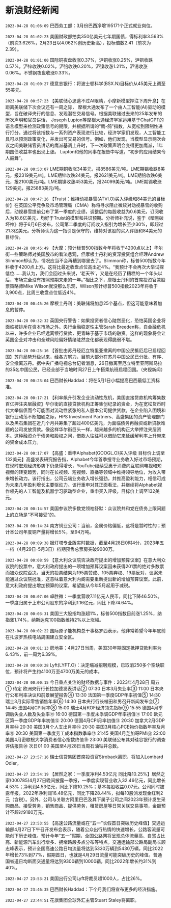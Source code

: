 # 新浪财经新闻
`2023-04-28 01:06:09` 巴西劳工部：3月份巴西净增195171个正式就业岗位。

`2023-04-28 01:02:23` 美国财政部拍卖350亿美元七年期国债，得标利率3.563%（前次3.626%，2月23日以4.062%创历史新高），投标倍数2.41（前次为2.39）。

`2023-04-28 01:01:00` 国际铜夜盘收涨0.37%，沪铜收涨0.25%，沪铝收跌0.57%，沪锌收跌0.02%，沪铅收跌0.20%，沪镍收涨1.21%，沪锡收涨0.06%。不锈钢夜盘收涨0.33%。

`2023-04-28 01:00:27` 德意志银行：将波士顿科学(BSX.N)目标价从45美元上调至55美元。

`2023-04-28 00:57:23` 【美联储心思逃不过AI眼睛，小摩新模型押注下周升息】在距离美联储下次会议还有一周之际， 摩根大通发布了一个由人工智能(AI)驱动的模型，旨在破译央行的信息、发现潜在交易信号。根据美联储过去来的25年发布的历次声明和官员讲话， Joseph Lupton等摩根大通经济学家运用基于ChatGPT的语言模型来检测政策信号的期限，并根据所谓的“鹰-鸽”指数，从宽松到限制性进行打分。通过将该指数与一系列资产表现进行比较，经济学家们发现，人工智能工具可以预测政策变化，并发出可交易的信号。例如，他们发现，当模型显示两次会议之间美联储官员讲话的鹰派基调上升时，下一次政策声明会变得更加鹰派，1年期国债收益率也出现上涨。 Lupton和他的同事在报告中写道，“初步的应用结果令人鼓舞”。

`2023-04-28 00:53:07` LME期铜收涨34美元，报8586美元/吨。LME期铝收跌8美元，报2319美元/吨。LME期锌收跌24美元，报2621美元/吨。LME期铅收跌6美元，报2100美元/吨。LME期镍收涨453美元，报24099美元/吨。LME期锡收涨129美元，报25883美元/吨。

`2023-04-28 00:47:26` 【Truist：维持动视暴雪(ATVI.O)买入评级和84美元的目标价】在英国公平竞争及市场管理局（CMA）称将寻求阻止微软对动视暴雪的收购后，动视暴雪提前公布了第一季度的业绩，调整后的每股收益为0.6美元，订阅收入为18.6亿美元，均好于Truist的模型和共识预期。分析师补充说，鉴于《暗黑破坏神》将于6月6日发布，公司第二季度的订阅收入指引为增长至少30%，即超过21.3亿美元。分析师认为这一指引是保守的，维持对该股的买入评级和84美元的目标价。

`2023-04-28 00:45:49` 【大摩：预计标普500指数今年将收于4200点以上】华尔街一些策略师对美国股市的看法悲观，但摩根士丹利的资深投资组合经理Andrew Slimmon却认为，情况应当不会再糟到哪里去了。Slimmon称，标普500指数今年料收于4200点上方。这将比最近收盘点位高出近4%。“我预计不会再次大举试探低位……我认为，我们会回过头来说，‘老天爷’，又是在经历了糟糕的一个年头以后，市场完全没有按照预期来走的一年。”相比之下，摩根士丹利的首席投资官兼股票策略师Mike Wilson就没那么乐观，Wilson预计标普500指数2023年将收于3,900点，比周三收盘点位低近4%。

`2023-04-28 00:45:26` 摩根士丹利：美联储将加息25个基点，但这可能意味着加息的暂停。

`2023-04-28 00:32:32` 英国央行警告：如果投资者信心陡然恶化，恐怕英国企业将面临被排斥在资本市场之外。央行金融稳定性主管Sarah Breeden称，自金融危机以来，许多企业已经远离银行贷款，更青睐于基于市场的融资。这样的现象将会让英国企业对冲击和全球风险偏好情绪陡然变化都表现得脆弱不堪。

`2023-04-28 00:25:16` 【首批由苏丹经厄立特里亚撤离的中国公民抵厄后已启程回国】苏丹局势升级以来，经各方努力，目前大部分在苏丹中国公民已分批、有序、安全撤离苏丹。据中央广播电视总台记者消息，26日撤离至厄立特里亚阿斯马拉的35名中国公民，已经全部于当地时间27日上午搭乘航班启程回国。（央视新闻）

`2023-04-28 00:23:04` 巴西财长Haddad：将在5月1日小幅提高巴西最低工资标准。

`2023-04-28 00:17:21` 【利率飙升引发企业流动性危机，美国直接贷款机构筹集数百亿押注夹层融资】华尔街的直接贷款机构正筹集创纪录的资金，为在宽松货币时代大举借债而今可能面对流动性紧张的私人股本公司提供贷款。在企业陷入困境和银行业动荡不断加剧之际，HPS Investment Partners、高盛集团的资产管理部门以及黑石集团在近几个月共筹集了超过400亿美元，为面临债务再融资或新贷款难题的公司发放贷款。像这样华尔街巨头一样，越来越多的机构正大举押注夹层资本。这种融资介于债务和股权之间，借款人往往可以借助它来延缓解利率上升带来的资金成本压力。

`2023-04-28 00:17:07` 【高盛：重申Alphabet(GOOGL.O)买入评级 目标价上调至132美元】高盛发表研究报告指，Alphabet今年首季搜寻业务收入好过市场预期，在现时宏观经济形势下仍录得增长，YouTube继续受惠于消费向互联网电视和短视频的转变趋势，同时在长视频、短视频、直播等领域中维持领导地位，为收入带来增长动力。该行指出，公司云端业务收入增长强劲，并推高盈利能力，相信可成为未来几年盈利增长主要驱动力。该行重申对其正面看法，并继续将Alphabet视作领先的人工智能及机器学习驱动型企业，重申买入评级，目标价上调至132美元。

`2023-04-28 00:14:57` 美国参议院多数党领袖舒默：众议院共和党在债务上限问题上的立场是“不可接受”的。

`2023-04-28 00:14:24` 南方铜业公司：当前，金属价格偏低，这将是暂时性的；预计本公司年度铜产量将增长5%，至94万吨。

`2023-04-28 00:09:38` 据灯塔专业版实时数据，截至4月28日0时4分，2023年五一档（4月29日-5月3日）档期预售总票房突破9000万。

`2023-04-28 00:08:59` 【意大利众议院否决政府提出的增加预算议案】在意大利众议院的投票中，意大利政府提出的一项增加预算议案因未获得201票的绝对多数票而被众议院否决。当天的投票结果为195票赞成、105票弃权、19票反对，议案未能通过众议院批准，这意味着意大利内阁需要重新提出新的增加预算议案。此前，意大利政府提出增加预算的议案，希望能从今年5月起用于减税。

`2023-04-28 00:07:06` 卓胜微：一季度营收7.11亿元人民币，同比下降46.50%。一季度归属于上市公司股东的净利润1.16亿元，同比下降74.64%。

`2023-04-28 00:03:31` 美国三大股指均涨超1%，标普500指数目前涨1.25%，纳指涨1.74%，纳斯达克100指数维持2%以上涨幅。

`2023-04-28 00:02:22` 国际原子能机构总干事格罗西表示，他非常希望今年年底前在扎波罗热核电站周围建立安全区。

`2023-04-28 00:01:13` 房地美：4月27日当周，美国30年期固定抵押贷款利率为6.43%，前一周为6.39%。

`2023-04-28 00:00:28` Lyft(LYFT.O)：决定缩减招聘规模，已取消250多个空缺职位，预计将产生约4100万至4700万美元的成本。

`2023-04-28 00:00:15` 今日重点关注的财经数据与事件：2023年4月28日 周五① 待定 欧洲央行行长拉加德发表讲话② 07:30 日本3月失业率③ 11:00 日本央行公布利率决议和前景展望报告④ 13:30 法国第一季度GDP年率初值⑤ 14:30 瑞士3月实际零售销售年率⑥ 14:30 日本央行行长植田和男召开新闻发布会⑦ 14:45 法国4月CPI月率⑧ 15:00 瑞士4月KOF经济领先指标⑨ 15:55 德国4月季调后失业人数及失业率⑩ 16:00 德国第一季度未季调GDP年率初值⑪ 17:00 欧元区第一季度GDP年率初值⑫ 20:00 德国4月CPI月率初值⑬ 20:30 加拿大2月GDP月率⑭ 20:30 美国3月个人支出月率⑮ 20:30 美国3月核心PCE物价指数年率及月率⑯ 20:30 美国第一季度劳工成本指数季率⑰ 21:45 美国4月芝加哥PMI⑱ 22:00 美国4月密歇根大学消费者信心指数终值⑲ 23:00 美联储公布其对硅谷银行的调查评估报告⑳ 次日01:00 美国至4月28日当周石油钻井总数。

`2023-04-27 23:57:16` 瑞士信贷集团首席投资官Strobaek离职，将加入Lombard Odier。

`2023-04-27 23:54:19` 【居然之家：一季度净利4.53亿元 同比降10.25%】居然之家(000785)4月27日晚间披露一季报，一季度实现营业收入32.46亿元，同比增长4.53%；净利润4.53亿元，同比下降10.25%；基本每股收益0.07元。公司同时披露年报，2022年净利润16.48亿元，同比下降28.44%，拟每10股派发现金红利2元（含税）。另外，公司与关联方阿里巴巴及其下属子公司之间2023年预计发生采购商品、接受劳务，销售商品、提供劳务，租赁房屋等日常关联交易事项，金额预计不超过9180万元。

`2023-04-27 23:53:55` 【高速公路流量或在“五一”长假首日突破历史峰值】交通运输部4月27日下午召开发布会表示，随着公众出行热情的快速增长，公路客流量可能创下历史峰值。预计今年“五一”假期，全国公路网将呈现总体流量高、自驾占比高、新能源汽车出行增多、拥堵路段多点分布等特点。交通运输部公路局副局长顾志峰表示，预计全国高速公路日均流量将达到5330万辆到5430万辆，同比2022年增长73%到77%，假期首日，也就是4月29日流量可能突破历史的峰值。普通国省道日均断面交通量将达到9300辆到10000辆，同比2022年增长约31%到40%。

`2023-04-27 23:53:21` 美国出行公司Lyft将裁员超1000人，占比26%。

`2023-04-27 23:46:35` 巴西财长Haddad：下个月我们将宣布更多的经济措施。

`2023-04-27 23:44:51` 花旗集团全球外汇主管Stuart Staley将离职。

